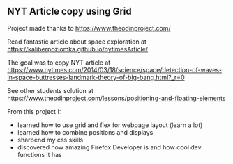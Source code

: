 ## NYT Article copy using Grid

Project made thanks to https://www.theodinproject.com/

Read fantastic article about space exploration at https://kaliberpoziomka.github.io/nytimesArticle/

The goal was to copy NYT article at 
https://www.nytimes.com/2014/03/18/science/space/detection-of-waves-in-space-buttresses-landmark-theory-of-big-bang.html?_r=0

See other students solution at https://www.theodinproject.com/lessons/positioning-and-floating-elements

From this project I:
- learned how to use grid and flex for webpage layout (learn a lot)
- learned how to combine positions and displays
- sharpend my css skills
- discovered how amazing Firefox Developer is and how cool dev functions it has
